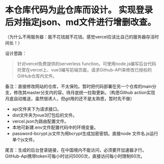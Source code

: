 # 本仓库代码为[此](https://github.com/think-crow/haoshuang)仓库而设计。 实现登录后对指定json、md文件进行增删改查。  
  
（为什么不用服务器：能不花钱就不花钱。感觉vercel应该比自己的服务器存活时间长！）  

设计思路：  
> 针对vercel免费提供的serverless function。可使用node.js编写后台代码托管在vercel上、vue3编写前端页面，请求Github-API来修改已授权的GitHub仓库内文件。

备注：直接修改网站的仓库，不太保险。暂时把代码部署在另一个仓库的main分支，修改其master分支内的容，待月底统一拉取更新。（构思Github action实现月底自动推送，虽然很诱人，但git用的还不是太熟悉，暂时先不做）

- api文件夹下为请求接口。
- dist文件夹为vue3打包后的文件。
- vercel.json为路由配置文件。
- 本地可新建.env文件配置代码中的环境变量。
- password-bcrypt.js文件为用bcrypt生成加密密钥。直接node 文件名.js运行单个js文件。

尾言：生成的后台登录链接，在中国境内不能访问，必须要开加速器才行。GitHub-Api携带token可每小时访问5000次，直接访问每小时限制60次。

<!-- 
---下面的不用看了--- -->

<!-- 
npm install -g vercel  

在 Vercel 上运行 Node.js 的 API 路由的方式与在本地开发时稍有不同，特别是 Vercel 采用的是 serverless 架构，它要求每个 API 都是独立的函数，而不是传统意义上的 Express 路由。这意味着我们需要将每个路由处理器拆分成独立的文件，而不是将所有逻辑放在一个 index.js 文件里。  

Vercel 的 serverless 环境：每个 API 路由需要是一个单独的文件（或者说一个独立的 API 函数），不能像在传统的 Express 中那样把路由逻辑全部集中在一个地方。  

Express 与 Vercel：Vercel 默认不支持长时间运行的服务器实例，因此每个请求都会被处理为一个独立的函数，而不能通过 app.listen() 持续监听端口。  

如何修改：  
我们需要调整设计，以便每个 API 都是一个单独的函数，而不是传统的 Express 路由。例如，每个 API 端点（如登录、增删改查）都应该放在 api 目录下的独立文件中，Vercel 会自动将每个文件作为一个 serverless 函数进行部署。  

改进后的代码结构：  
创建文件结构：  
/project-root  
  /api  
    -login.js  
    -/data  
      --get.js  
      --/add.js  
      --/update.js  
      --/delete.js  
  -/data.json  
  -vercel.json  
  -package.json  

1、登录测试：
  在 Postman 中选择 Body 标签页，选择 raw，并设置格式为 JSON。
```
{
  "username": "your-username",
  "password": "your-password"
}
```

2、API文件 上传成功后，在生成的链接上面跟路径就能访问了，例如：/api/login    /api/data/add  
3、本地运行可创建.env文件保存环境变量，用于测试。
4、登录获取token之后，把token加在Authorization 选项卡的Bearer Token 即可模拟访问其它路由。

5、vercel本地运行测试命令：vercel dev

6、果然程序的问题，不能增加各种回调，可能会出问题（最不安全的最稳定）回滚到早上备份。
```
1\问题可能出在 authenticateJWT 是同步写法里用 await 调用一个 callback 函数，但它本身不是 Promise。这会导致 Vercel 的函数行为不稳定或无法完成响应。
2\如果你使用了异步函数（如 bcrypt.compare() 的回调），你必须确保 response 一定在所有异步逻辑结束后调用；

否则 Vercel 函数可能“先返回了”，导致请求无响应，或者调用不稳定。
```

7、有点灰心，弄了一天，发现不能修改文件，Gpt给的还是太模糊。
晚上强迫着替换为使用GitHub-api进行更新

2025-04-23 01:59  
哈哈哈，可以了！更改为axios请求GitHub-api，添加内容成功。

2025-04-28  
完工，json和md文件都正常了。

问题1：vue3本地跨域问题。vite设置后为什么代理没有生效。  
>Gpt生成的答案带这一条，vite文件中要把它删除掉：rewrite: (path) => path.replace(/^\/api/, ''), // 重写请求路径，去掉 /api 前缀。  
- 顺便清除一下缓存。  这个问题又找了好长时间。

问题2：调试Gpt给的代码时：先postman测试接口，后捋清逻辑让其给出前端代码，特别注意接口数据对接方式。
> 代码很多地方要不传参不对，要不名字没改，都要自行校正。

问题3：vue3打包后的dist在vervel上显示空白。
> vercel.json路由配置问题，找不到js文件了（虽然前端显示的请求成功）     
> { "src": "/assets/(.*)", "dest": "/dist/assets/$1" }, 注意assets前不要加dist

问题4：什么情况下前端请求到的数据是后端的index.html页面.
> 请求接口不正确时，因为错误逻辑的不完美，定位不是很准确，请求接口date不要错打成data

注意：query中传中文字符会自动变成url的那种类似乱码的东西。
 -->
